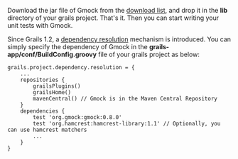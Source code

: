 Download the jar file of Gmock from the [download list](http://code.google.com/p/gmock/downloads/list), and drop it in the **lib** directory of your grails project. That's it. Then you can start writing your unit tests with Gmock.

Since Grails 1.2, a [dependency resolution](http://grails.org/doc/latest/guide/single.html#3.7%20Dependency%20Resolution) mechanism is introduced. You can simply specify the dependency of Gmock in the **grails-app/conf/BuildConfig.groovy** file of your grails project as below:

```
grails.project.dependency.resolution = {
    ...
    repositories {        
        grailsPlugins()
        grailsHome()
        mavenCentral() // Gmock is in the Maven Central Repository
    }
    dependencies {
        test 'org.gmock:gmock:0.8.0'
        test 'org.hamcrest:hamcrest-library:1.1' // Optionally, you can use hamcrest matchers
        ...
    }
}
```